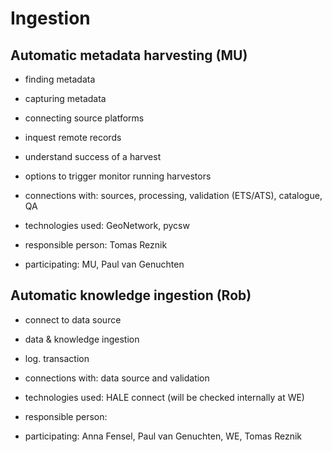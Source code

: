 #  Ingestion

## Automatic metadata harvesting (MU)

- finding metadata
- capturing metadata
- connecting source platforms

- inquest remote records
- understand success of a harvest
- options to trigger monitor running harvestors

- connections with: sources, processing, validation (ETS/ATS), catalogue, QA
- technologies used: GeoNetwork, pycsw
- responsible person: Tomas Reznik
- participating: MU, Paul van Genuchten

## Automatic knowledge ingestion (Rob)

- connect to data source
- data & knowledge ingestion
- log. transaction

- connections with: data source and validation
- technologies used: HALE connect (will be checked internally at WE)
- responsible person:
- participating: Anna Fensel, Paul van Genuchten, WE, Tomas Reznik
